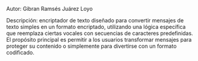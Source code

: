 Autor: Gibran Ramsés Juárez Loyo

Descripción:  encriptador de texto diseñado para convertir mensajes de texto simples en un formato encriptado, utilizando una lógica específica que reemplaza ciertas vocales con secuencias de caracteres predefinidas. El propósito principal es permitir a los usuarios transformar mensajes para proteger su contenido o simplemente para divertirse con un formato codificado.
